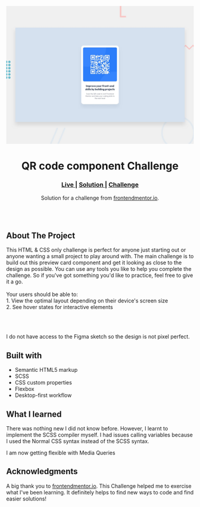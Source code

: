 <img src="https://github.com/OlaoluwaVincent/qr-code-component-main/blob/master/design/desktop-preview.jpg?raw=true"></img>

<h1 align="center">QR code component Challenge</h1>

<div align="center">
  <h3>
    <a href="https://olaoluwavincent.github.io/qr-code-component-main/" color="white">
      Live
    </a>
  <span> | </span>    <a href="https://www.frontendmentor.io/solutions/qr-code-component-challenge-using-scss-nc7tJ72TSU">
      Solution
    </a>
  <span> | </span>    <a href="https://www.frontendmentor.io/challenges/qr-code-component-iux_sIO_H">
      Challenge
    </a>
  </h3>
</div>
<div align="center">
   Solution for a challenge from  <a href="https://www.frontendmentor.io/" target="_blank">frontendmentor.io</a>.
</div>
<br>
<br>
<br>

## About The Project

<p>This HTML & CSS only challenge is perfect for anyone just starting out or anyone wanting a small project to play around with.
The main challenge is to build out this preview card component and get it looking as close to the design as possible.
You can use any tools you like to help you complete the challenge. So if you've got something you'd like to practice, feel free to give it a go.
<br><br>Your users should be able to:
<br>1. View the optimal layout depending on their device's screen size
<br>2. See hover states for interactive elements</p>
<br>
<br> <p>I do not have access to the Figma sketch so the design is not pixel perfect.</p>

## Built with

- Semantic HTML5 markup
- SCSS
- CSS custom properties
- Flexbox
- Desktop-first workflow

## What I learned

There was nothing new I did not know before. However, I learnt to implement the
SCSS compiler myself. I had issues calling variables because I used the Normal
CSS syntax instead of the SCSS syntax.

I am now getting flexible with Media Queries

## Acknowledgments

A big thank you to
<a href="https://www.frontendmentor.io/" target="_blank">frontendmentor.io</a>.
This Challenge helped me to exercise what I've been learning. It definitely
helps to find new ways to code and find easier solutions!
